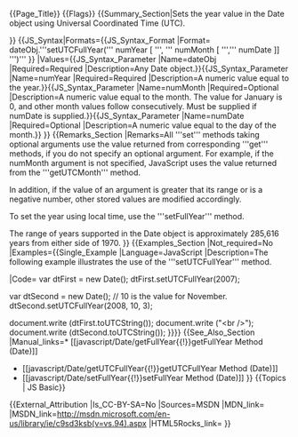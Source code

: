{{Page_Title}}
{{Flags}}
{{Summary_Section|Sets the year value in the Date object using Universal Coordinated Time (UTC).

}}
{{JS_Syntax|Formats={{JS_Syntax_Format
|Format= dateObj.'''setUTCFullYear(''' numYear [ ''', ''' numMonth [ ''',''' numDate ]] ''')''' }}
|Values={{JS_Syntax_Parameter
|Name=dateObj
|Required=Required
|Description=Any Date object.}}{{JS_Syntax_Parameter
|Name=numYear
|Required=Required
|Description=A numeric value equal to the year.}}{{JS_Syntax_Parameter
|Name=numMonth
|Required=Optional
|Description=A numeric value equal to the month. The value for January is 0, and other month values follow consecutively. Must be supplied if numDate is supplied.}}{{JS_Syntax_Parameter
|Name=numDate
|Required=Optional
|Description=A numeric value equal to the day of the month.}}
}}
{{Remarks_Section
|Remarks=All '''set''' methods taking optional arguments use the value returned from corresponding '''get''' methods, if you do not specify an optional argument. For example, if the numMonth argument is not specified, JavaScript uses the value returned from the '''getUTCMonth''' method.

In addition, if the value of an argument is greater that its range or is a negative number, other stored values are modified accordingly.

To set the year using local time, use the '''setFullYear''' method.

The range of years supported in the Date object is approximately 285,616 years from either side of 1970.
}}
{{Examples_Section
|Not_required=No
|Examples={{Single_Example
|Language=JavaScript
|Description=The following example illustrates the use of the '''setUTCFullYear''' method.

|Code= var dtFirst = new Date();
 dtFirst.setUTCFullYear(2007);
 
 var dtSecond = new Date();
 // 10 is the value for November. 
 dtSecond.setUTCFullYear(2008, 10, 3); 
 
 document.write (dtFirst.toUTCString());
 document.write ("&lt;br /&gt;");
 document.write (dtSecond.toUTCString());
}}}}
{{See_Also_Section
|Manual_links=* [[javascript/Date/getFullYear{{!}}getFullYear Method (Date)]]
* [[javascript/Date/getUTCFullYear{{!}}getUTCFullYear Method (Date)]]
* [[javascript/Date/setFullYear{{!}}setFullYear Method (Date)]]
}}
{{Topics | JS Basic}}

{{External_Attribution
|Is_CC-BY-SA=No
|Sources=MSDN
|MDN_link=
|MSDN_link=http://msdn.microsoft.com/en-us/library/ie/c9sd3ksb(v=vs.94).aspx
|HTML5Rocks_link=
}}